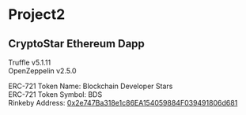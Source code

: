 # Project2
## CryptoStar Ethereum Dapp
Truffle v5.1.11  
OpenZeppelin v2.5.0  
  
ERC-721 Token Name: Blockchain Developer Stars  
ERC-721 Token Symbol: BDS  
Rinkeby Address: [0x2e747Ba318e1c86EA154059884F039491806d681](https://rinkeby.etherscan.io/address/0x2e747Ba318e1c86EA154059884F039491806d681)